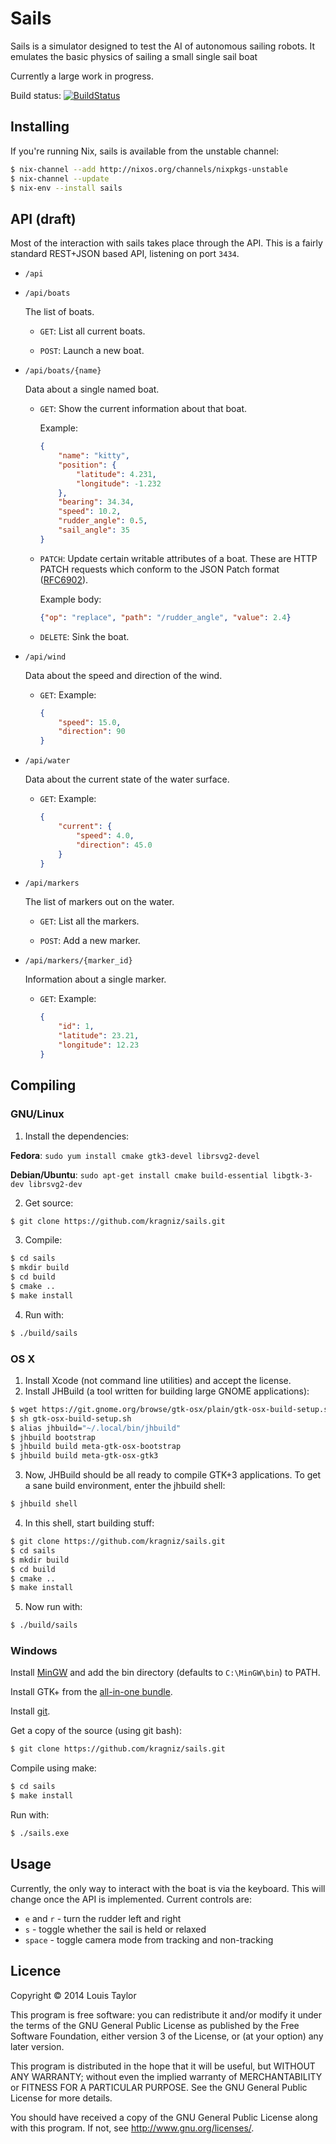 Sails
=====

Sails is a simulator designed to test the AI of autonomous sailing robots. It
emulates the basic physics of sailing a small single sail boat

Currently a large work in progress.

Build status: [![BuildStatus](https://travis-ci.org/kragniz/sails.png?branch=master)](https://travis-ci.org/kragniz/sails)


Installing
----------

If you're running Nix, sails is available from the unstable channel:

```bash
$ nix-channel --add http://nixos.org/channels/nixpkgs-unstable
$ nix-channel --update
$ nix-env --install sails
```

API (draft)
-----------

Most of the interaction with sails takes place through the API. This is a
fairly standard REST+JSON based API, listening on port `3434`.

  - `/api`

  - `/api/boats`

    The list of boats.

    - `GET`: List all current boats.

    - `POST`: Launch a new boat.

  - `/api/boats/{name}`

    Data about a single named boat.

    - `GET`: Show the current information about that boat.

        Example:
        ```json
        {
            "name": "kitty",
            "position": {
                "latitude": 4.231,
                "longitude": -1.232
            },
            "bearing": 34.34,
            "speed": 10.2,
            "rudder_angle": 0.5,
            "sail_angle": 35
        }
        ```

    - `PATCH`: Update certain writable attributes of a boat. These are HTTP
      PATCH requests which conform to the JSON Patch format
      ([RFC6902](http://tools.ietf.org/html/rfc6902)).

      Example body:

        ```json
        {"op": "replace", "path": "/rudder_angle", "value": 2.4}
        ```


    - `DELETE`: Sink the boat.

  - `/api/wind`

    Data about the speed and direction of the wind.

    - `GET`: Example:

        ```json
        {
            "speed": 15.0,
            "direction": 90
        }
        ```

  - `/api/water`

    Data about the current state of the water surface.

    - `GET`: Example:

        ```json
        {
            "current": {
                "speed": 4.0,
                "direction": 45.0
            }
        }

  - `/api/markers`

    The list of markers out on the water.

    - `GET`: List all the markers.

    - `POST`: Add a new marker.

  - `/api/markers/{marker_id}`

    Information about a single marker.

    - `GET`: Example:

        ```json
        {
            "id": 1,
            "latitude": 23.21,
            "longitude": 12.23
        }


Compiling
---------

### GNU/Linux

  1. Install the dependencies:

  __Fedora__: `sudo yum install cmake gtk3-devel librsvg2-devel`

  __Debian/Ubuntu__: `sudo apt-get install cmake build-essential libgtk-3-dev librsvg2-dev`

  2. Get source:

  ```bash
  $ git clone https://github.com/kragniz/sails.git
  ```

  3. Compile:

  ```bash
  $ cd sails
  $ mkdir build
  $ cd build
  $ cmake ..
  $ make install
  ```

  4. Run with:

  ```bash
  $ ./build/sails
  ```

### OS X

  1. Install Xcode (not command line utilities) and accept the license.
  2. Install JHBuild (a tool written for building large GNOME applications):

  ```bash
  $ wget https://git.gnome.org/browse/gtk-osx/plain/gtk-osx-build-setup.sh
  $ sh gtk-osx-build-setup.sh
  $ alias jhbuild="~/.local/bin/jhbuild"
  $ jhbuild bootstrap
  $ jhbuild build meta-gtk-osx-bootstrap
  $ jhbuild build meta-gtk-osx-gtk3
  ```

  3. Now, JHBuild should be all ready to compile GTK+3 applications. To get a
     sane build environment, enter the jhbuild shell:

  ```bash
  $ jhbuild shell
  ```

  4. In this shell, start building stuff:

  ```bash
  $ git clone https://github.com/kragniz/sails.git
  $ cd sails
  $ mkdir build
  $ cd build
  $ cmake ..
  $ make install
  ```

  5. Now run with:

  ```bash
  $ ./build/sails
  ```

### Windows

Install [MinGW](http://www.mingw.org/) and add the bin directory (defaults to
`C:\MinGW\bin`) to PATH.

Install GTK+ from the [all-in-one bundle](http://www.gtk.org/download/win32_tutorial.php).

Install [git](http://git-scm.com/download/win).

Get a copy of the source (using git bash):

```bash
$ git clone https://github.com/kragniz/sails.git
```

Compile using make:

```bash
$ cd sails
$ make install
```

Run with:

```bash
$ ./sails.exe
```


Usage
-----

Currently, the only way to interact with the boat is via the keyboard. This
will change once the API is implemented. Current controls are:

  - `e` and `r` - turn the rudder left and right
  - `s` - toggle whether the sail is held or relaxed
  - `space` - toggle camera mode from tracking and non-tracking

Licence
-------

Copyright © 2014 Louis Taylor

This program is free software: you can redistribute it and/or modify it under
the terms of the GNU General Public License as published by the Free Software
Foundation, either version 3 of the License, or (at your option) any later
version.

This program is distributed in the hope that it will be useful, but WITHOUT ANY
WARRANTY; without even the implied warranty of MERCHANTABILITY or FITNESS FOR A
PARTICULAR PURPOSE.  See the GNU General Public License for more details.

You should have received a copy of the GNU General Public License along with
this program.  If not, see <http://www.gnu.org/licenses/>.
